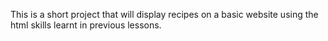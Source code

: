 This is a short project that will display recipes on a basic website using the html skills learnt in previous lessons.